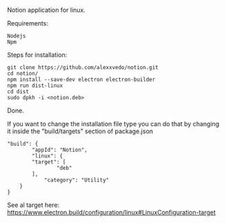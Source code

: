 Notion application for linux.

Requirements:

	Nodejs
	Npm

Steps for installation:

	git clone https://github.com/alexxvedo/notion.git
	cd notion/
	npm install --save-dev electron electron-builder
	npm run dist-linux
	cd dist
	sudo dpkh -i <notion.deb>

Done.

If you want to change the installation file type you can do that by changing it inside
the "build/targets" section of package.json

	"build": {
    		"appId": "Notion",
    		"linux": {
			"target": [
        			"deb"
			],
      			"category": "Utility"
	 	}
  	}

See al target here: https://www.electron.build/configuration/linux#LinuxConfiguration-target
